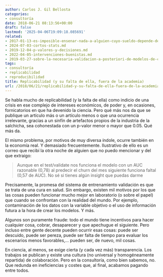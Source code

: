 ```yaml
---
author: Carlos J. Gil Bellosta
categories:
- consultoría
date: 2018-06-21 08:13:56+00:00
draft: false
lastmod: '2025-04-06T19:09:18.085691'
related:
- 2017-01-13-es-imposible-ensenar-nada-a-alguien-cuyo-sueldo-depende-de-no-aprender.md
- 2024-07-03-cortos-stats.md
- 2019-12-04-p-valores-y-decisiones.md
- 2022-04-05-intervenciones-buenistas.md
- 2019-03-27-sobre-la-necesaria-validacion-a-posteriori-de-modelos-de-caja-negra.md
tags:
- consultoría
- replicabilidad
- reproducibilidad
title: Replicabilidad (y su falta de ella, fuera de la academia)
url: /2018/06/21/replicabilidad-y-su-falta-de-ella-fuera-de-la-academia/
---
```


Se habla mucho de replicabilidad (y la falta de ella) como indicio de una crisis en ese complejo de intereses económicos, de poder y, en ocasiones, fornicatorios en que ha devenido la ciencia. Pero qué más nos da que se publique un artículo más o un artículo menos o que una ocurrencia irrelevante, gracias a un sinfín de artefactos propios de la industria de la salchicha, sea cohonestada con un p-valor menor o mayor que 0.05. Qué más da.

El mismo problema, por motivos de muy diversa índole, ocurre también en la economía real. Y demasiado frecuentemente. Ilustrativo de ello es un correo que recibí la otra noche de alguien que no puedo mencionar y del que extraigo:

>Aunque en el test/validate nos funciona el modelo con un AUC razonable (0,78) al predecir el churn del mes siguiente funciona faltal (0,57 de AUC). No sé si tienes algún insight que puedas darme

Precisamente, la promesa del sistema de entrenamiento validación es que se trata de una cura en salud. Sin embargo, existen mil motivos por los que las cosas pueden funcionar mucho mejor en laboratorio (o sobre el papel) que cuando se confrontan con la realidad del mundo. Por ejemplo, contaminación de los datos con la variable objetivo o el uso de información futura a la hora de crear los modelos. Y más.

Algunos son puramente fraude: todo el mundo tiene incentivos para hacer cualquier cosa, cobrar, desaparecer y que apechugue el siguiente. Pero incluso entre gente decente pueden ocurrir esas cosas: puede ser descuido, puede ser pereza, puede ser falta de tiempo para evaluar los escenarios menos favorables,... pueden ser, de nuevo, mil cosas.

En ciencia, al menos, se exige cierta (y cada vez más) transparencia. Los trabajos se publican y existe una cultura (no universal y homogéneamente repartida) de colaboración. Pero en la consultoría, como bien sabemos, no. Que redunda en ineficiencias y costes que, al final, acabamos pagando entre todos.